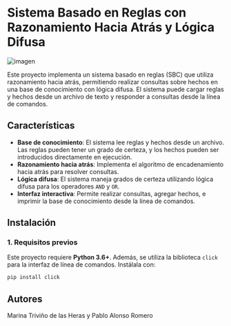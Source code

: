 # Sistema Basado en Reglas con Razonamiento Hacia Atrás y Lógica Difusa

![imagen](https://github.com/user-attachments/assets/c2fca9cd-598d-45ab-a1ac-1fb38ae7bfbb)

Este proyecto implementa un sistema basado en reglas (SBC) que utiliza razonamiento hacia atrás, permitiendo realizar consultas sobre hechos en una base de conocimiento con lógica difusa. El sistema puede cargar reglas y hechos desde un archivo de texto y responder a consultas desde la línea de comandos.

## Características

- **Base de conocimiento**: El sistema lee reglas y hechos desde un archivo. Las reglas pueden tener un grado de certeza, y los hechos pueden ser introducidos directamente en ejecución.
- **Razonamiento hacia atrás**: Implementa el algoritmo de encadenamiento hacia atrás para resolver consultas.
- **Lógica difusa**: El sistema maneja grados de certeza utilizando lógica difusa para los operadores `AND` y `OR`.
- **Interfaz interactiva**: Permite realizar consultas, agregar hechos, e imprimir la base de conocimiento desde la línea de comandos.

## Instalación

### 1. Requisitos previos

Este proyecto requiere **Python 3.6+**. Además, se utiliza la biblioteca `click` para la interfaz de línea de comandos. Instálala con:

```bash
pip install click
```

## Autores
Marina Triviño de las Heras y Pablo Alonso Romero


